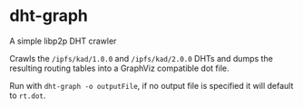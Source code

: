 # dht-graph
A simple libp2p DHT crawler

Crawls the `/ipfs/kad/1.0.0` and `/ipfs/kad/2.0.0` DHTs and dumps the resulting routing tables into a GraphViz compatible dot file.

Run with `dht-graph -o outputFile`, if no output file is specified it will default to `rt.dot`.
